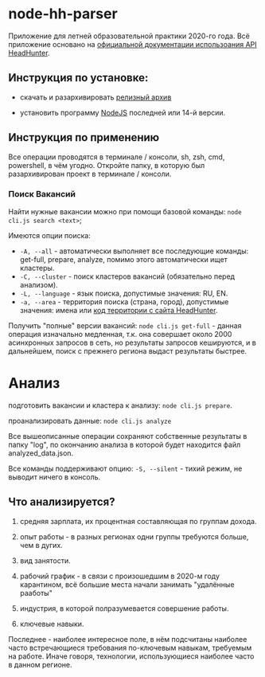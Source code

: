 # node-hh-parser

Приложение для летней образовательной практики 2020-го года.
Всё приложение основано на [официальной документации использоания API HeadHunter](https://github.com/hhru/api).

## Инструкция по установке:

* скачать и разархивировать [релизный архив](https://github.com/unLomTrois/node-hh-parser/releases/tag/v1.1)

* установить программу [NodeJS](https://nodejs.org) последней или 14-й версии.

## Инструкция по применению

Все операции проводятся в терминале / консоли, sh, zsh, cmd, powershell, в чём угодно. 
Откройте папку, в которую был разархивирован проект в терминале / консоли.

### Поиск Вакансий

Найти нужные вакансии можно при помощи базовой команды: ```node cli.js search <text>```;

Имеются опции поиска:
* ```-A, --all``` - автоматически выполняет все последующие команды: get-full, prepare, analyze, помимо этого автоматически ищет кластеры.
* ```-C, --cluster``` - поиск кластеров вакансий (обязательно перед анализом).
* ```-L, --language``` - язык поиска, допустимые значения: RU, EN.
* ```-a, --area``` - территория поиска (страна, город), допустимые значения: имена или [код территории с сайта HeadHunter](https://api.hh.ru/areas).

Получить "полные" версии вакансий: ```node cli.js get-full``` - данная операция изначально медленная, т.к. она совершает около 2000 асинхронных запросов в сеть, но результаты запросов кешируются, и в дальнейшем, поиск с прежнего региона выдаст результаты быстрее.

# Анализ

подготовить вакансии и кластера к анализу: ```node cli.js prepare```.

проанализировать данные: ```node cli.js analyze```

Все вышеописанные операции сохраняют собственные результаты в папку "log", по окончанию анализа в которой будет находится файл analyzed_data.json.

Все команды поддерживают опцию:
```-S, --silent``` - тихий режим, не выводит ничего в консоль.

## Что анализируется?

1. средняя зарплата, их процентная составляющая по группам дохода.

2. опыт работы - в разных регионах одни группы требуются больше, чем в дугих.

3. вид занятости.

4. рабочий график - в связи с произошедшим в 2020-м году карантином, всё большие места начали занимать "удалённые рааботы"

5. индустрия, в которой полразумевается совершение работы.

6. ключевые навыки.

Последнее - наиболее интересное поле, в нём подсчитаны наиболее часто встречающиеся требования по-ключевым навыкам, требуемым на работе. Иначе говоря, технологии, использующиеся наиболее часто в данном регионе.
